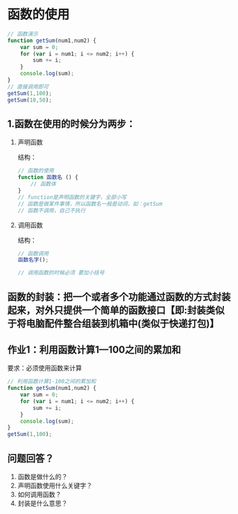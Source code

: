 # 函数的使用

```javaScript
// 函数演示
function getSum(num1,num2) {
    var sum = 0;
    for (var i = num1; i <= num2; i++) {
        sum += i;
    }
    console.log(sum);
}
// 直接调用即可
getSum(1,100);
getSum(10,50);
```

## 1.函数在使用的时候分为两步：

1. 声明函数

   结构：

    	

   ```javaScript
   // 函数的使用
   function 函数名 () {
       // 函数体
   }
   // function是声明函数的关键字，全部小写
   // 函数是做某件事情，所以函数名一般是动词，如：getSum
   // 函数不调用，自己不执行
   ```

2. 调用函数

   结构：

   ```javaScript
   // 函数调用
   函数名字();
   
   // 调用函数的时候必须 要加小括号
   ```

## 函数的封装：把一个或者多个功能通过函数的方式封装起来，对外只提供一个简单的函数接口【即:封装类似于将电脑配件整合组装到机箱中(类似于快递打包)】

 

## 作业1：利用函数计算1—100之间的累加和

要求：必须使用函数来计算

```javaScript
// 利用函数计算1-100之间的累加和
function getSum(num1,num2) {
    var sum = 0;
    for (var i = num1; i <= num2; i++) {
        sum += i;
    }
    console.log(sum);
}
getSum(1,100);
```

## 问题回答？

1. 函数是做什么的？
2. 声明函数使用什么关键字？
3. 如何调用函数？
4. 封装是什么意思？

